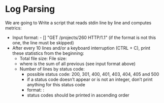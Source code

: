 # Log Parsing

We are going to Write a script that reads stdin line by line and computes metrics:

 - Input format: <IP Address> - [<date>] "GET /projects/260 HTTP/1.1" <status code> <file size> (if the format is not this one, the line must be skipped)
 - After every 10 lines and/or a keyboard interruption (CTRL + C), print these statistics from the beginning:
   - Total file size: File size: <total size>
   - where <total size> is the sum of all previous <file size> (see input format above)
   - Number of lines by status code:
     - possible status code: 200, 301, 400, 401, 403, 404, 405 and 500
     - if a status code doesn’t appear or is not an integer, don’t print anything for this status code
     - format: <status code>: <number>
     - status codes should be printed in ascending order
